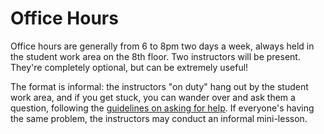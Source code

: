 # Office Hours

Office hours are generally from 6 to 8pm two days a week, always held in the student work area on the 8th floor. Two instructors will be present. They're completely optional, but can be extremely useful!

The format is informal: the instructors "on duty" hang out by the student work area, and if you get stuck, you can wander over and ask them a question, following the [guidelines on asking for help](asking-for-help.md). If everyone's having the same problem, the instructors may conduct an informal mini-lesson.
